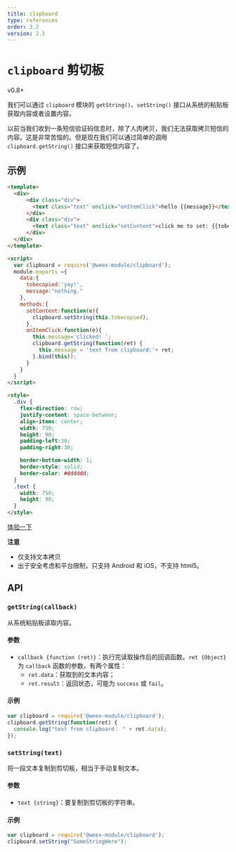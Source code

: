 ```yaml
---
title: clipboard
type: references
order: 3.2
version: 2.1
---
```


# `clipboard` 剪切板
<span class="weex-version">v0.8+</span>

我们可以通过 `clipboard` 模块的 `getString()`、`setString()` 接口从系统的粘贴板获取内容或者设置内容。

以前当我们收到一条短信验证码信息时，除了人肉拷贝，我们无法获取拷贝短信的内容。这是非常苦恼的。但是现在我们可以通过简单的调用 `clipboard.getString()` 接口来获取短信内容了。

## 示例

```html
<template>
  <div>
      <div class="div">
        <text class="text" onclick="onItemClick">hello {{message}}</text>
      </div>
      <div class="div">
        <text class="text" onclick="setContent">click me to set: {{tobecopied}}</text>
      </div>
  </div>
</template>

<script>
  var clipboard = require('@weex-module/clipboard');
  module.exports ={
    data:{
      tobecopied:'yay!',
      message:"nothing."
    },
    methods:{
      setContent:function(e){
        clipboard.setString(this.tobecopied);
      },
      onItemClick:function(e){
        this.message='clicked! ';
        clipboard.getString(function(ret) {
          this.message = 'text from clipboard:'+ ret;
        }.bind(this));
      }
    }
  }
</script>

<style>
  .div {
    flex-direction: row;
    justify-content: space-between;
    align-items: center;
    width: 750;
    height: 90;
    padding-left:30;
    padding-right:30;

    border-bottom-width: 1;
    border-style: solid;
    border-color: #dddddd;
  }
  .text {
    width: 750;
    height: 90;
  }
</style>
```

[体验一下](http://dotwe.org/b6a9d613462d85dce56f81085b094dfa)

**注意**

* 仅支持文本拷贝
* 出于安全考虑和平台限制，只支持 Android 和 iOS，不支持 html5。

## API

### `getString(callback)`

从系统粘贴板读取内容。

#### 参数

* `callback {function (ret)}`：执行完读取操作后的回调函数。`ret {Object}` 为 `callback` 函数的参数，有两个属性：
  - `ret.data`：获取到的文本内容；
  - `ret.result`：返回状态，可能为 `success` 或 `fail`。

#### 示例

```javascript
var clipboard = require('@weex-module/clipboard');
clipboard.getString(function(ret) {
  console.log("text from clipboard： " + ret.data);
});
```

### `setString(text)`

将一段文本复制到剪切板，相当于手动复制文本。

#### 参数

* `text {string}`：要复制到剪切板的字符串。

#### 示例

```javascript
var clipboard = require('@weex-module/clipboard');
clipboard.setString("SomeStringHere");
```

